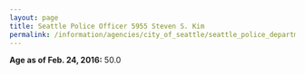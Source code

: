 ```yaml
---
layout: page
title: Seattle Police Officer 5955 Steven S. Kim
permalink: /information/agencies/city_of_seattle/seattle_police_department/copbook/5955/
---
```


**Age as of Feb. 24, 2016:** 50.0
